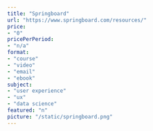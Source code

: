 ```yaml
---
title: "Springboard"
url: "https://www.springboard.com/resources/"
price: 
- "0"
pricePerPeriod: 
- "n/a"
format: 
- "course"
- "video"
- "email"
- "ebook"
subject: 
- "user experience"
- "ux"
- "data science"
featured: "n"
picture: "/static/springboard.png"
---
```

